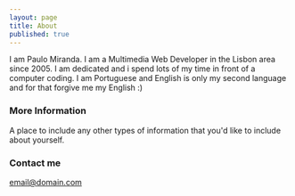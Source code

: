 ```yaml
---
layout: page
title: About
published: true
---
```


I am Paulo Miranda. I am a Multimedia Web Developer in the Lisbon area since 2005. I am dedicated and i spend lots of my time in front of a computer coding.
I am Portuguese and English is only my second language and for that forgive me my English :)

### More Information

A place to include any other types of information that you'd like to include about yourself.

### Contact me

[email@domain.com](mailto:email@domain.com)
